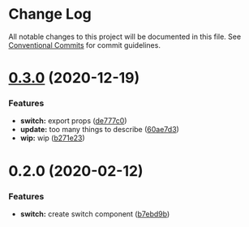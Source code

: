 # Change Log

All notable changes to this project will be documented in this file.
See [Conventional Commits](https://conventionalcommits.org) for commit guidelines.

# [0.3.0](https://github.com/knack-ux/knack-ux/compare/@knack-ux/switch@0.2.0...@knack-ux/switch@0.3.0) (2020-12-19)


### Features

* **switch:** export props ([de777c0](https://github.com/knack-ux/knack-ux/commit/de777c0f6d30264e355e07de98ebef746d87ed7b))
* **update:** too many things to describe ([60ae7d3](https://github.com/knack-ux/knack-ux/commit/60ae7d3a21f3504a2ed792d08d9b0b4d4a293549))
* **wip:** wip ([b271e23](https://github.com/knack-ux/knack-ux/commit/b271e238a81541a7bb4be59b1b623b39b7277719))





# 0.2.0 (2020-02-12)


### Features

* **switch:** create switch component ([b7ebd9b](https://github.com/knack-ux/knack-ux/commit/b7ebd9b8a43a3eb19e8f76dfa3fc92ecc42ab47d))
